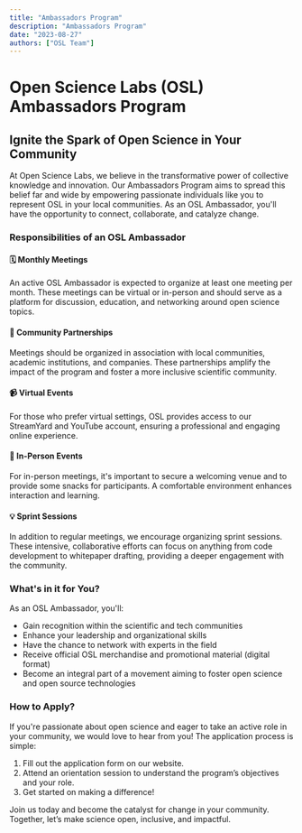 ```yaml
---
title: "Ambassadors Program"
description: "Ambassadors Program"
date: "2023-08-27"
authors: ["OSL Team"]
---
```


# Open Science Labs (OSL) Ambassadors Program

## Ignite the Spark of Open Science in Your Community

At Open Science Labs, we believe in the transformative power of collective
knowledge and innovation. Our Ambassadors Program aims to spread this belief far
and wide by empowering passionate individuals like you to represent OSL in your
local communities. As an OSL Ambassador, you'll have the opportunity to connect,
collaborate, and catalyze change.

### Responsibilities of an OSL Ambassador

#### 🗓 Monthly Meetings

An active OSL Ambassador is expected to organize at least one meeting per month.
These meetings can be virtual or in-person and should serve as a platform for
discussion, education, and networking around open science topics.

#### 🤝 Community Partnerships

Meetings should be organized in association with local communities, academic
institutions, and companies. These partnerships amplify the impact of the
program and foster a more inclusive scientific community.

#### 📹 Virtual Events

For those who prefer virtual settings, OSL provides access to our StreamYard and
YouTube account, ensuring a professional and engaging online experience.

#### 📍 In-Person Events

For in-person meetings, it's important to secure a welcoming venue and to
provide some snacks for participants. A comfortable environment enhances
interaction and learning.

#### 💡 Sprint Sessions

In addition to regular meetings, we encourage organizing sprint sessions. These
intensive, collaborative efforts can focus on anything from code development to
whitepaper drafting, providing a deeper engagement with the community.

### What's in it for You?

As an OSL Ambassador, you'll:

- Gain recognition within the scientific and tech communities
- Enhance your leadership and organizational skills
- Have the chance to network with experts in the field
- Receive official OSL merchandise and promotional material (digital format)
- Become an integral part of a movement aiming to foster open science and open
  source technologies

### How to Apply?

If you're passionate about open science and eager to take an active role in your
community, we would love to hear from you! The application process is simple:

1. Fill out the application form on our website.
2. Attend an orientation session to understand the program’s objectives and your
   role.
3. Get started on making a difference!

Join us today and become the catalyst for change in your community. Together,
let’s make science open, inclusive, and impactful.
